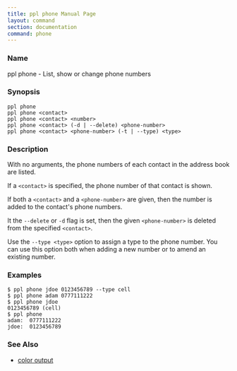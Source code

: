 ```yaml
---
title: ppl phone Manual Page
layout: command
section: documentation
command: phone
---
```


### Name

ppl phone - List, show or change phone numbers

### Synopsis

    ppl phone
    ppl phone <contact>
    ppl phone <contact> <number>
    ppl phone <contact> (-d | --delete) <phone-number>
    ppl phone <contact> <phone-number> (-t | --type) <type>

### Description

With no arguments, the phone numbers of each contact in the address book are
listed.

If a `<contact>` is specified, the phone number of that contact is shown.

If both a `<contact>` and a `<phone-number>` are given, then the number is added
to the contact's phone numbers.

It the `--delete` or `-d` flag is set, then the given `<phone-number>` is
deleted from the specified `<contact>`.

Use the `--type <type>` option to assign a type to the phone number. You can use
this option both when adding a new number or to amend an existing number.

### Examples

    $ ppl phone jdoe 0123456789 --type cell
    $ ppl phone adam 0777111222
    $ ppl phone jdoe
    0123456789 (cell)
    $ ppl phone
    adam:  0777111222
    jdoe:  0123456789

### See Also

* [color output](/documentation/configuration/color_phone)
